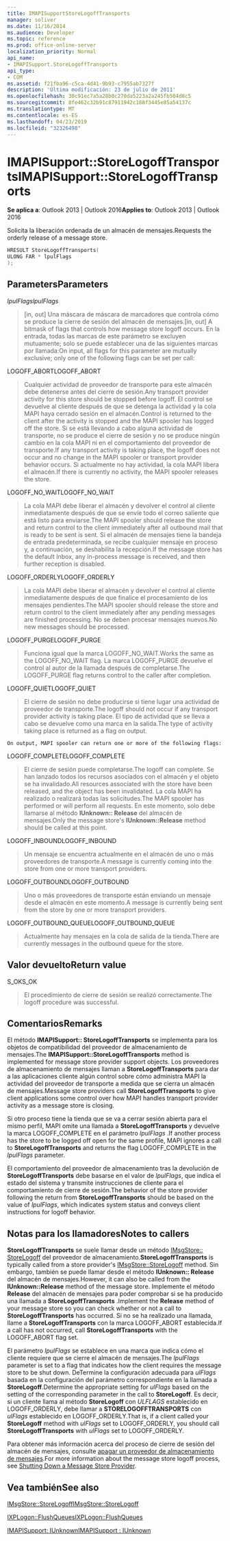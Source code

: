```yaml
---
title: IMAPISupportStoreLogoffTransports
manager: soliver
ms.date: 11/16/2014
ms.audience: Developer
ms.topic: reference
ms.prod: office-online-server
localization_priority: Normal
api_name:
- IMAPISupport.StoreLogoffTransports
api_type:
- COM
ms.assetid: f21fba96-c5ca-4d41-9b93-c7955ab7327f
description: 'Última modificación: 23 de julio de 2011'
ms.openlocfilehash: 30c91ec7a5a28b0c270da5223a2a245fb504d8c5
ms.sourcegitcommit: 8fe462c32b91c87911942c188f3445e85a54137c
ms.translationtype: MT
ms.contentlocale: es-ES
ms.lasthandoff: 04/23/2019
ms.locfileid: "32326498"
---
```

# <a name="imapisupportstorelogofftransports"></a><span data-ttu-id="1461f-103">IMAPISupport::StoreLogoffTransports</span><span class="sxs-lookup"><span data-stu-id="1461f-103">IMAPISupport::StoreLogoffTransports</span></span>

  
  
<span data-ttu-id="1461f-104">**Se aplica a**: Outlook 2013 | Outlook 2016</span><span class="sxs-lookup"><span data-stu-id="1461f-104">**Applies to**: Outlook 2013 | Outlook 2016</span></span> 
  
<span data-ttu-id="1461f-105">Solicita la liberación ordenada de un almacén de mensajes.</span><span class="sxs-lookup"><span data-stu-id="1461f-105">Requests the orderly release of a message store.</span></span>
  
```cpp
HRESULT StoreLogoffTransports(
ULONG FAR * lpulFlags
);
```

## <a name="parameters"></a><span data-ttu-id="1461f-106">Parameters</span><span class="sxs-lookup"><span data-stu-id="1461f-106">Parameters</span></span>

 <span data-ttu-id="1461f-107">_lpulFlags_</span><span class="sxs-lookup"><span data-stu-id="1461f-107">_lpulFlags_</span></span>
  
> <span data-ttu-id="1461f-108">[in, out] Una máscara de máscara de marcadores que controla cómo se produce la cierre de sesión del almacén de mensajes.</span><span class="sxs-lookup"><span data-stu-id="1461f-108">[in, out] A bitmask of flags that controls how message store logoff occurs.</span></span> <span data-ttu-id="1461f-109">En la entrada, todas las marcas de este parámetro se excluyen mutuamente; solo se puede establecer una de las siguientes marcas por llamada:</span><span class="sxs-lookup"><span data-stu-id="1461f-109">On input, all flags for this parameter are mutually exclusive; only one of the following flags can be set per call:</span></span>
    
<span data-ttu-id="1461f-110">LOGOFF_ABORT</span><span class="sxs-lookup"><span data-stu-id="1461f-110">LOGOFF_ABORT</span></span> 
  
> <span data-ttu-id="1461f-111">Cualquier actividad de proveedor de transporte para este almacén debe detenerse antes del cierre de sesión.</span><span class="sxs-lookup"><span data-stu-id="1461f-111">Any transport provider activity for this store should be stopped before logoff.</span></span> <span data-ttu-id="1461f-112">El control se devuelve al cliente después de que se detenga la actividad y la cola MAPI haya cerrado sesión en el almacén.</span><span class="sxs-lookup"><span data-stu-id="1461f-112">Control is returned to the client after the activity is stopped and the MAPI spooler has logged off the store.</span></span> <span data-ttu-id="1461f-113">Si se está llevando a cabo alguna actividad de transporte, no se produce el cierre de sesión y no se produce ningún cambio en la cola MAPI ni en el comportamiento del proveedor de transporte.</span><span class="sxs-lookup"><span data-stu-id="1461f-113">If any transport activity is taking place, the logoff does not occur and no change in the MAPI spooler or transport provider behavior occurs.</span></span> <span data-ttu-id="1461f-114">Si actualmente no hay actividad, la cola MAPI libera el almacén.</span><span class="sxs-lookup"><span data-stu-id="1461f-114">If there is currently no activity, the MAPI spooler releases the store.</span></span> 
    
<span data-ttu-id="1461f-115">LOGOFF_NO_WAIT</span><span class="sxs-lookup"><span data-stu-id="1461f-115">LOGOFF_NO_WAIT</span></span> 
  
> <span data-ttu-id="1461f-116">La cola MAPI debe liberar el almacén y devolver el control al cliente inmediatamente después de que se envíe todo el correo saliente que está listo para enviarse.</span><span class="sxs-lookup"><span data-stu-id="1461f-116">The MAPI spooler should release the store and return control to the client immediately after all outbound mail that is ready to be sent is sent.</span></span> <span data-ttu-id="1461f-117">Si el almacén de mensajes tiene la bandeja de entrada predeterminada, se recibe cualquier mensaje en proceso y, a continuación, se deshabilita la recepción.</span><span class="sxs-lookup"><span data-stu-id="1461f-117">If the message store has the default Inbox, any in-process message is received, and then further reception is disabled.</span></span> 
    
<span data-ttu-id="1461f-118">LOGOFF_ORDERLY</span><span class="sxs-lookup"><span data-stu-id="1461f-118">LOGOFF_ORDERLY</span></span> 
  
> <span data-ttu-id="1461f-119">La cola MAPI debe liberar el almacén y devolver el control al cliente inmediatamente después de que finalice el procesamiento de los mensajes pendientes.</span><span class="sxs-lookup"><span data-stu-id="1461f-119">The MAPI spooler should release the store and return control to the client immediately after any pending messages are finished processing.</span></span> <span data-ttu-id="1461f-120">No se deben procesar mensajes nuevos.</span><span class="sxs-lookup"><span data-stu-id="1461f-120">No new messages should be processed.</span></span> 
    
<span data-ttu-id="1461f-121">LOGOFF_PURGE</span><span class="sxs-lookup"><span data-stu-id="1461f-121">LOGOFF_PURGE</span></span> 
  
> <span data-ttu-id="1461f-122">Funciona igual que la marca LOGOFF_NO_WAIT.</span><span class="sxs-lookup"><span data-stu-id="1461f-122">Works the same as the LOGOFF_NO_WAIT flag.</span></span> <span data-ttu-id="1461f-123">La marca LOGOFF_PURGE devuelve el control al autor de la llamada después de completarse.</span><span class="sxs-lookup"><span data-stu-id="1461f-123">The LOGOFF_PURGE flag returns control to the caller after completion.</span></span> 
    
<span data-ttu-id="1461f-124">LOGOFF_QUIET</span><span class="sxs-lookup"><span data-stu-id="1461f-124">LOGOFF_QUIET</span></span> 
  
> <span data-ttu-id="1461f-125">El cierre de sesión no debe producirse si tiene lugar una actividad de proveedor de transporte.</span><span class="sxs-lookup"><span data-stu-id="1461f-125">The logoff should not occur if any transport provider activity is taking place.</span></span> <span data-ttu-id="1461f-126">El tipo de actividad que se lleva a cabo se devuelve como una marca en la salida.</span><span class="sxs-lookup"><span data-stu-id="1461f-126">The type of activity taking place is returned as a flag on output.</span></span>
    
    On output, MAPI spooler can return one or more of the following flags:
    
<span data-ttu-id="1461f-127">LOGOFF_COMPLETE</span><span class="sxs-lookup"><span data-stu-id="1461f-127">LOGOFF_COMPLETE</span></span> 
  
> <span data-ttu-id="1461f-128">El cierre de sesión puede completarse.</span><span class="sxs-lookup"><span data-stu-id="1461f-128">The logoff can complete.</span></span> <span data-ttu-id="1461f-129">Se han lanzado todos los recursos asociados con el almacén y el objeto se ha invalidado.</span><span class="sxs-lookup"><span data-stu-id="1461f-129">All resources associated with the store have been released, and the object has been invalidated.</span></span> <span data-ttu-id="1461f-130">La cola MAPI ha realizado o realizará todas las solicitudes.</span><span class="sxs-lookup"><span data-stu-id="1461f-130">The MAPI spooler has performed or will perform all requests.</span></span> <span data-ttu-id="1461f-131">En este momento, solo debe llamarse al método **IUnknown:: Release** del almacén de mensajes.</span><span class="sxs-lookup"><span data-stu-id="1461f-131">Only the message store's **IUnknown::Release** method should be called at this point.</span></span> 
    
<span data-ttu-id="1461f-132">LOGOFF_INBOUND</span><span class="sxs-lookup"><span data-stu-id="1461f-132">LOGOFF_INBOUND</span></span> 
  
> <span data-ttu-id="1461f-133">Un mensaje se encuentra actualmente en el almacén de uno o más proveedores de transporte.</span><span class="sxs-lookup"><span data-stu-id="1461f-133">A message is currently coming into the store from one or more transport providers.</span></span> 
    
<span data-ttu-id="1461f-134">LOGOFF_OUTBOUND</span><span class="sxs-lookup"><span data-stu-id="1461f-134">LOGOFF_OUTBOUND</span></span> 
  
> <span data-ttu-id="1461f-135">Uno o más proveedores de transporte están enviando un mensaje desde el almacén en este momento.</span><span class="sxs-lookup"><span data-stu-id="1461f-135">A message is currently being sent from the store by one or more transport providers.</span></span> 
    
<span data-ttu-id="1461f-136">LOGOFF_OUTBOUND_QUEUE</span><span class="sxs-lookup"><span data-stu-id="1461f-136">LOGOFF_OUTBOUND_QUEUE</span></span> 
  
> <span data-ttu-id="1461f-137">Actualmente hay mensajes en la cola de salida de la tienda.</span><span class="sxs-lookup"><span data-stu-id="1461f-137">There are currently messages in the outbound queue for the store.</span></span>
    
## <a name="return-value"></a><span data-ttu-id="1461f-138">Valor devuelto</span><span class="sxs-lookup"><span data-stu-id="1461f-138">Return value</span></span>

<span data-ttu-id="1461f-139">S_OK</span><span class="sxs-lookup"><span data-stu-id="1461f-139">S_OK</span></span> 
  
> <span data-ttu-id="1461f-140">El procedimiento de cierre de sesión se realizó correctamente.</span><span class="sxs-lookup"><span data-stu-id="1461f-140">The logoff procedure was successful.</span></span>
    
## <a name="remarks"></a><span data-ttu-id="1461f-141">Comentarios</span><span class="sxs-lookup"><span data-stu-id="1461f-141">Remarks</span></span>

<span data-ttu-id="1461f-142">El método **IMAPISupport:: StoreLogoffTransports** se implementa para los objetos de compatibilidad del proveedor de almacenamiento de mensajes.</span><span class="sxs-lookup"><span data-stu-id="1461f-142">The **IMAPISupport::StoreLogoffTransports** method is implemented for message store provider support objects.</span></span> <span data-ttu-id="1461f-143">Los proveedores de almacenamiento de mensajes llaman a **StoreLogoffTransports** para dar a las aplicaciones cliente algún control sobre cómo administra MAPI la actividad del proveedor de transporte a medida que se cierra un almacén de mensajes.</span><span class="sxs-lookup"><span data-stu-id="1461f-143">Message store providers call **StoreLogoffTransports** to give client applications some control over how MAPI handles transport provider activity as a message store is closing.</span></span> 
  
<span data-ttu-id="1461f-144">Si otro proceso tiene la tienda que se va a cerrar sesión abierta para el mismo perfil, MAPI omite una llamada a **StoreLogoffTransports** y devuelve la marca LOGOFF_COMPLETE en el parámetro _lpulFlags_ .</span><span class="sxs-lookup"><span data-stu-id="1461f-144">If another process has the store to be logged off open for the same profile, MAPI ignores a call to **StoreLogoffTransports** and returns the flag LOGOFF_COMPLETE in the  _lpulFlags_ parameter.</span></span> 
  
<span data-ttu-id="1461f-145">El comportamiento del proveedor de almacenamiento tras la devolución de **StoreLogoffTransports** debe basarse en el valor de _lpulFlags_, que indica el estado del sistema y transmite instrucciones de cliente para el comportamiento de cierre de sesión.</span><span class="sxs-lookup"><span data-stu-id="1461f-145">The behavior of the store provider following the return from **StoreLogoffTransports** should be based on the value of  _lpulFlags_, which indicates system status and conveys client instructions for logoff behavior.</span></span> 
  
## <a name="notes-to-callers"></a><span data-ttu-id="1461f-146">Notas para los llamadores</span><span class="sxs-lookup"><span data-stu-id="1461f-146">Notes to callers</span></span>

 <span data-ttu-id="1461f-147">**StoreLogoffTransports** se suele llamar desde un método [IMsgStore:: StoreLogoff](imsgstore-storelogoff.md) del proveedor de almacenamiento.</span><span class="sxs-lookup"><span data-stu-id="1461f-147">**StoreLogoffTransports** is typically called from a store provider's [IMsgStore::StoreLogoff](imsgstore-storelogoff.md) method.</span></span> <span data-ttu-id="1461f-148">Sin embargo, también se puede llamar desde el método **IUnknown:: Release** del almacén de mensajes.</span><span class="sxs-lookup"><span data-stu-id="1461f-148">However, it can also be called from the **IUnknown::Release** method of the message store.</span></span> <span data-ttu-id="1461f-149">Implemente el método **Release** del almacén de mensajes para poder comprobar si se ha producido una llamada a **StoreLogoffTransports** .</span><span class="sxs-lookup"><span data-stu-id="1461f-149">Implement the **Release** method of your message store so you can check whether or not a call to **StoreLogoffTransports** has occurred.</span></span> <span data-ttu-id="1461f-150">Si no se ha realizado una llamada, llame a **StoreLogoffTransports** con la marca LOGOFF_ABORT establecida.</span><span class="sxs-lookup"><span data-stu-id="1461f-150">If a call has not occurred, call **StoreLogoffTransports** with the LOGOFF_ABORT flag set.</span></span> 
  
<span data-ttu-id="1461f-151">El parámetro _lpulFlags_ se establece en una marca que indica cómo el cliente requiere que se cierre el almacén de mensajes.</span><span class="sxs-lookup"><span data-stu-id="1461f-151">The  _lpulFlags_ parameter is set to a flag that indicates how the client requires the message store to be shut down.</span></span> <span data-ttu-id="1461f-152">DeTermine la configuración adecuada para _ulFlags_ basada en la configuración del parámetro correspondiente en la llamada a **StoreLogoff**.</span><span class="sxs-lookup"><span data-stu-id="1461f-152">Determine the appropriate setting for  _ulFlags_ based on the setting of the corresponding parameter in the call to **StoreLogoff**.</span></span> <span data-ttu-id="1461f-153">Es decir, si un cliente llama al método **StoreLogoff** con _ULFLAGS_ establecido en LOGOFF_ORDERLY, debe llamar a **STORELOGOFFTRANSPORTS** con _ulFlags_ establecido en LOGOFF_ORDERLY.</span><span class="sxs-lookup"><span data-stu-id="1461f-153">That is, if a client called your **StoreLogoff** method with  _ulFlags_ set to LOGOFF_ORDERLY, you should call **StoreLogoffTransports** with  _ulFlags_ set to LOGOFF_ORDERLY.</span></span> 
  
<span data-ttu-id="1461f-154">Para obtener más información acerca del proceso de cierre de sesión del almacén de mensajes, consulte [apagar un proveedor de almacenamiento de mensajes](shutting-down-a-message-store-provider.md).</span><span class="sxs-lookup"><span data-stu-id="1461f-154">For more information about the message store logoff process, see [Shutting Down a Message Store Provider](shutting-down-a-message-store-provider.md).</span></span>
  
## <a name="see-also"></a><span data-ttu-id="1461f-155">Vea también</span><span class="sxs-lookup"><span data-stu-id="1461f-155">See also</span></span>



[<span data-ttu-id="1461f-156">IMsgStore::StoreLogoff</span><span class="sxs-lookup"><span data-stu-id="1461f-156">IMsgStore::StoreLogoff</span></span>](imsgstore-storelogoff.md)
  
[<span data-ttu-id="1461f-157">IXPLogon::FlushQueues</span><span class="sxs-lookup"><span data-stu-id="1461f-157">IXPLogon::FlushQueues</span></span>](ixplogon-flushqueues.md)
  
[<span data-ttu-id="1461f-158">IMAPISupport: IUnknown</span><span class="sxs-lookup"><span data-stu-id="1461f-158">IMAPISupport : IUnknown</span></span>](imapisupportiunknown.md)

